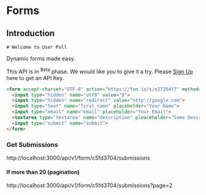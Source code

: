 # Forms

## Introduction

```shell
# Welcome to User Poll
```
Dynamic forms made easy.

This API is in <sup>Beta</sup> phase. We would like you to give it a try. Please [Sign Up](#) here to get an API Key.

```html
<form accept-charset="UTF-8" action="https://fom.io/s/e27204f7" method="POST">
  <input type="hidden" name="utf8" value="β">
  <input type="hidden" name="redirect" value="http://google.com">
  <input type="text" name="first_name" placeholder="Your Name">
  <input type="email" name="email" placeholder="Your Email">
  <textarea type="textarea" name="description" pleaceholder="Some Description">
  <input type="submit" name="submit">
</form>
```

### Get Submissions

http://localhost:3000/api/v1/form/c5fd3704/submissions

#### If more than 20 (pagination)
http://localhost:3000/api/v1/form/c5fd3704/submissions?page=2
